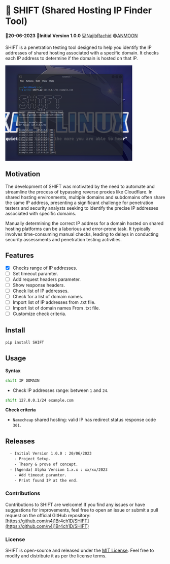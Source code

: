 # :triangular_flag_on_post: SHIFT (Shared Hosting IP Finder Tool)

:date:**20-06-2023** :pushpin:**Initial Version 1.0.0** :computer:<a href="https://github.com/n4j1Br4ch1D" target="_blank" title="NajibRachid: Agile full-stack developer">NajibRachid</a> :purple_circle:<a href="https://anmoonweb.com/?ref=shift" target="_blank" title="ANMOON: Right talents at the right place ">ANMOON</a>

SHIFT is a penetration testing tool designed to help you identify the IP addresses of shared hosting associated with a specific domain. It checks each IP address  to determine if the domain is hosted on that IP.

<div style="display:flex">
<img src="https://raw.githubusercontent.com/n4j1Br4ch1D/SHIFT/main/assets/SHIFT.png" alt="SHIFT (Shared Hosting IP Finder Tool)" height="300" width="400">
</div>

## Motivation
The development of SHIFT was motivated by the need to automate and streamline the process of bypassing reverse proxies like Cloudflare. In shared hosting environments, multiple domains and subdomains often share the same IP address, presenting a significant challenge for penetration testers and security analysts seeking to identify the precise IP addresses associated with specific domains.

Manually determining the correct IP address for a domain hosted on shared hosting platforms can be a laborious and error-prone task. It typically involves time-consuming manual checks, leading to delays in conducting security assessments and penetration testing activities.

## Features

- [x] Checks range of IP addresses.
- [ ] Set timeout paramter.
- [ ] Add request headers parameter.
- [ ] Show response headers.
- [ ] Check list of IP addresses.
- [ ] Check for a list of domain names.
- [ ] Import list of IP addresses from .txt file.
- [ ] Import list of  domain names From .txt file.
- [ ] Customize check criteria.

## Install
```sh
pip install SHIFT 

```

## Usage
**Syntax**
```sh
shift IP DOMAIN
```

-  Check IP addresses range: between `1` and `24`.
```sh
shift 127.0.0.1/24 example.com
```
**Check criteria**

- `Namecheap` shared hosting: valid IP has redirect status response code `301`. 

## Releases

```txt
  - Initial Version 1.0.0 : 20/06/2023
    - Project Setup.
    - Theory & prove of concept.
  - [Agenda] Alpha Version 1.x.x : xx/xx/2023
    - Add timeout paramter.
    - Print found IP at the end.
```

### Contributions

Contributions to SHIFT are welcome! If you find any issues or have suggestions for improvements, feel free to open an issue or submit a pull request on the official GitHub repository: [https://github.com/n4j1Br4ch1D/SHIFT](https://github.com/n4j1Br4ch1D/SHIFT)

### License

SHIFT is open-source and released under the [MIT License](https://opensource.org/licenses/MIT). Feel free to modify and distribute it as per the license terms.
